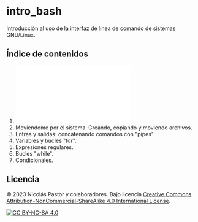 # intro_bash
Introducción al uso de la interfaz de línea de comando de sistemas GNU/Linux.

## Índice de contenidos
1. ![La terminal, sistema de archivos, rutas relativas y absolutas.](01_laterminal.md)
2. Moviendome por el sistema. Creando, copiando y moviendo archivos.
3. Entras y salidas: concatenando comandos con "pipes".
4. Variables y bucles "for".
5. Expresiones regulares.
6. Bucles "while".
7. Condicionales.




## Licencia
© 2023 Nicolás Pastor y colaboradores. Bajo licencia [Creative Commons Attribution-NonCommercial-ShareAlike 4.0 International License][cc-by-nc-sa].

[![CC BY-NC-SA 4.0][cc-by-nc-sa-image]][cc-by-nc-sa]

[cc-by-nc-sa]: http://creativecommons.org/licenses/by-nc-sa/4.0/
[cc-by-nc-sa-image]: https://licensebuttons.net/l/by-nc-sa/4.0/88x31.png


